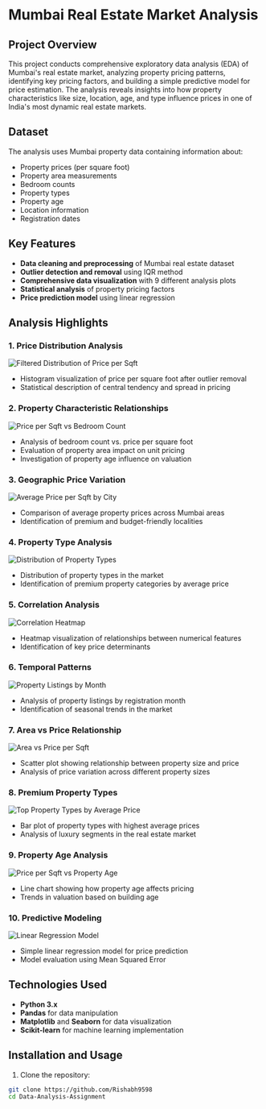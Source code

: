 # Mumbai Real Estate Market Analysis

## Project Overview
This project conducts comprehensive exploratory data analysis (EDA) of Mumbai's real estate market, analyzing property pricing patterns, identifying key pricing factors, and building a simple predictive model for price estimation. The analysis reveals insights into how property characteristics like size, location, age, and type influence prices in one of India's most dynamic real estate markets.

## Dataset
The analysis uses Mumbai property data containing information about:
- Property prices (per square foot)
- Property area measurements
- Bedroom counts
- Property types
- Property age
- Location information
- Registration dates

## Key Features
- **Data cleaning and preprocessing** of Mumbai real estate dataset
- **Outlier detection and removal** using IQR method
- **Comprehensive data visualization** with 9 different analysis plots
- **Statistical analysis** of property pricing factors
- **Price prediction model** using linear regression

## Analysis Highlights

### 1. Price Distribution Analysis
![Filtered Distribution of Price per Sqft](./Chart_1.png)
- Histogram visualization of price per square foot after outlier removal
- Statistical description of central tendency and spread in pricing

### 2. Property Characteristic Relationships
![Price per Sqft vs Bedroom Count](./Chart_2.png)
- Analysis of bedroom count vs. price per square foot
- Evaluation of property area impact on unit pricing
- Investigation of property age influence on valuation

### 3. Geographic Price Variation
![Average Price per Sqft by City](./Chart_3.png)
- Comparison of average property prices across Mumbai areas
- Identification of premium and budget-friendly localities

### 4. Property Type Analysis
![Distribution of Property Types](./Chart_4.png)
- Distribution of property types in the market
- Identification of premium property categories by average price

### 5. Correlation Analysis
![Correlation Heatmap](./Chart_5.png)
- Heatmap visualization of relationships between numerical features
- Identification of key price determinants

### 6. Temporal Patterns
![Property Listings by Month](./Chart_6.png)
- Analysis of property listings by registration month
- Identification of seasonal trends in the market

### 7. Area vs Price Relationship
![Area vs Price per Sqft](./Chart_7.png)
- Scatter plot showing relationship between property size and price
- Analysis of price variation across different property sizes

### 8. Premium Property Types
![Top Property Types by Average Price](./Chart_8.png)
- Bar plot of property types with highest average prices
- Analysis of luxury segments in the real estate market

### 9. Property Age Analysis
![Price per Sqft vs Property Age](./Chart_9.png)
- Line chart showing how property age affects pricing
- Trends in valuation based on building age

### 10. Predictive Modeling
![Linear Regression Model](./Chart_11.png)
- Simple linear regression model for price prediction
- Model evaluation using Mean Squared Error

## Technologies Used
- **Python 3.x**
- **Pandas** for data manipulation
- **Matplotlib** and **Seaborn** for data visualization
- **Scikit-learn** for machine learning implementation

## Installation and Usage

1. Clone the repository:
```bash
git clone https://github.com/Rishabh9598
cd Data-Analysis-Assignment
